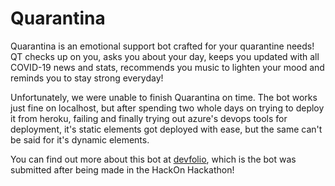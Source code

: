 # Quarantina

Quarantina is an emotional support bot crafted for your quarantine needs! QT checks up on you, asks you about your day, keeps you updated with all COVID-19 news and stats, recommends you music to lighten your mood and reminds you to stay strong everyday!

Unfortunately, we were unable to finish Quarantina on time. The bot works just fine on localhost, but after spending two whole days on trying to deploy it from heroku, failing and finally trying out azure's devops tools for deployment, it's static elements got deployed with ease, but the same can't be said for it's dynamic elements.

You can find out more about this bot at [devfolio](https://devfolio.co/submissions/quarantina), which is the bot was submitted after being made in the HackOn Hackathon!
